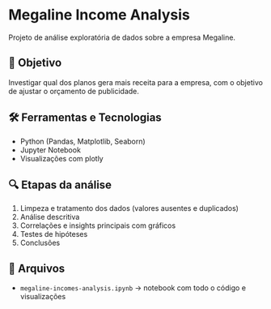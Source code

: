 # Megaline Income Analysis 

Projeto de análise exploratória de dados sobre a empresa Megaline.

## 📌 Objetivo
Investigar qual dos planos gera mais receita para a empresa, com o objetivo de ajustar o orçamento de publicidade.

## 🛠️ Ferramentas e Tecnologias
- Python (Pandas, Matplotlib, Seaborn)
- Jupyter Notebook
- Visualizações com plotly

## 🔍 Etapas da análise
1. Limpeza e tratamento dos dados (valores ausentes e duplicados)
2. Análise descritiva
3. Correlações e insights principais com gráficos
4. Testes de hipóteses
5. Conclusões

## 📁 Arquivos
- `megaline-incomes-analysis.ipynb` → notebook com todo o código e visualizações
